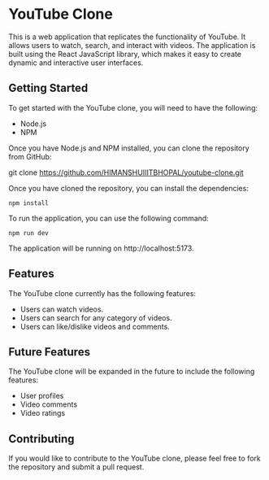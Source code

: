# YouTube Clone

This is a web application that replicates the functionality of YouTube. It allows users to watch, search, and interact with videos. The application is built using the React JavaScript library, which makes it easy to create dynamic and interactive user interfaces.

## Getting Started

To get started with the YouTube clone, you will need to have the following:

* Node.js
* NPM

Once you have Node.js and NPM installed, you can clone the repository from GitHub:


git clone https://github.com/HIMANSHUIIITBHOPAL/youtube-clone.git

Once you have cloned the repository, you can install the dependencies:

```
npm install
```

To run the application, you can use the following command:

```
npm run dev
```

The application will be running on http://localhost:5173.

## Features

The YouTube clone currently has the following features:

* Users can watch videos.
* Users can search for any category of videos.
* Users can like/dislike videos and comments.

## Future Features

The YouTube clone will be expanded in the future to include the following features:

* User profiles
* Video comments
* Video ratings

## Contributing

If you would like to contribute to the YouTube clone, please feel free to fork the repository and submit a pull request.
